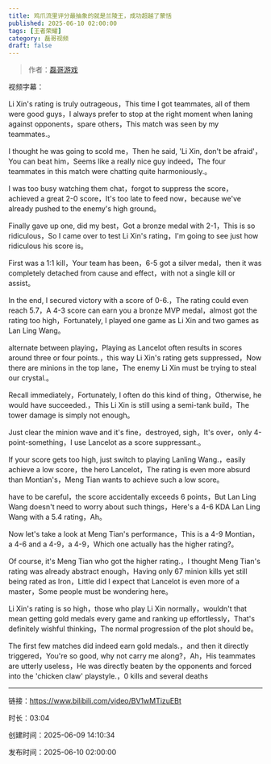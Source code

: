 ```yaml
---
title: 鸡爪流里评分最抽象的就是兰陵王，成功超越了蒙恬
published: 2025-06-10 02:00:00
tags: [王者荣耀]
category: 磊哥视频
draft: false
---
```



> 作者：[磊哥游戏](https://space.bilibili.com/268941858?spm_id_from=333.788.upinfo.head.click)

视频字幕：

Li Xin's rating is truly outrageous，This time I got teammates, all of them were good guys，I always prefer to stop at the right moment when laning against opponents，spare others，This match was seen by my teammates.。

I thought he was going to scold me，Then he said, 'Li Xin, don't be afraid'，You can beat him，Seems like a really nice guy indeed，The four teammates in this match were chatting quite harmoniously.。

I was too busy watching them chat，forgot to suppress the score，achieved a great 2-0 score，It's too late to feed now，because we've already pushed to the enemy's high ground。

Finally gave up one, did my best，Got a bronze medal with 2-1，This is so ridiculous，So I came over to test Li Xin's rating，I'm going to see just how ridiculous his score is。

First was a 1:1 kill，Your team has been，6-5 got a silver medal，then it was completely detached from cause and effect，with not a single kill or assist。

In the end, I secured victory with a score of 0-6.，The rating could even reach 5.7，A 4-3 score can earn you a bronze MVP medal，almost got the rating too high，Fortunately, I played one game as Li Xin and two games as Lan Ling Wang。

alternate between playing，Playing as Lancelot often results in scores around three or four points.，this way Li Xin's rating gets suppressed，Now there are minions in the top lane，The enemy Li Xin must be trying to steal our crystal.。

Recall immediately，Fortunately, I often do this kind of thing，Otherwise, he would have succeeded.，This Li Xin is still using a semi-tank build，The tower damage is simply not enough。

Just clear the minion wave and it's fine，destroyed, sigh，It's over，only 4-point-something，I use Lancelot as a score suppressant.。

If your score gets too high, just switch to playing Lanling Wang.，easily achieve a low score，the hero Lancelot，The rating is even more absurd than Montian's，Meng Tian wants to achieve such a low score。

have to be careful，the score accidentally exceeds 6 points，But Lan Ling Wang doesn't need to worry about such things，Here's a 4-6 KDA Lan Ling Wang with a 5.4 rating，Ah。

Now let's take a look at Meng Tian's performance，This is a 4-9 Montian，a 4-6 and a 4-9，a 4-9，Which one actually has the higher rating?。

Of course, it's Meng Tian who got the higher rating.，I thought Meng Tian's rating was already abstract enough，Having only 67 minion kills yet still being rated as Iron，Little did I expect that Lancelot is even more of a master，Some people must be wondering here。

Li Xin's rating is so high，those who play Li Xin normally，wouldn't that mean getting gold medals every game and ranking up effortlessly，That's definitely wishful thinking，The normal progression of the plot should be。

The first few matches did indeed earn gold medals.，and then it directly triggered，You're so good, why not carry me along?，Ah，His teammates are utterly useless，He was directly beaten by the opponents and forced into the 'chicken claw' playstyle.，0 kills and several deaths

---

链接：https://www.bilibili.com/video/BV1wMTizuEBt

时长：03:04

创建时间：2025-06-09 14:10:34

发布时间：2025-06-10 02:00:00
